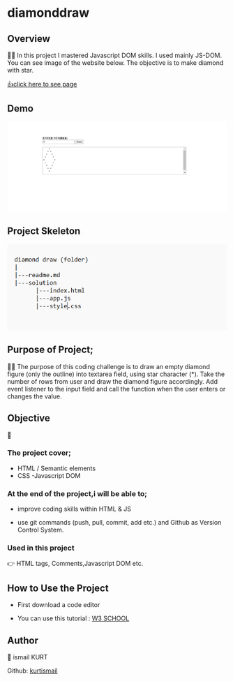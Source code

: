 # diamonddraw

## Overview

👨‍💻 In this project I mastered Javascript DOM skills. I used mainly JS-DOM. You can see image of the website below. The objective is to make diamond with star.

[👍click here to see page](https://mmehel52.github.io/diamonddraw/)

## Demo

<img src="https://github.com/kurtismail/draw_of_diamonds/blob/main/1.png" width="900"/>

## Project Skeleton

<img src="https://github.com/kurtismail/draw_of_diamonds/blob/main/2.png" width="900"/>

## Purpose of Project;

👨‍💻 The purpose of this coding challenge is to draw an empty diamond figure (only the outline) into textarea field, using star character (\*). Take the number of rows from user and draw the diamond figure accordingly. Add event listener to the input field and call the function when the user enters or changes the value.

## Objective

🎯

### The project cover;

- HTML / Semantic elements
- CSS
  -Javascript DOM

### At the end of the project,i will be able to;

- improve coding skills within HTML & JS

- use git commands (push, pull, commit, add etc.) and Github as Version Control System.

### Used in this project

👉 HTML tags, Comments,Javascript DOM etc.

## How to Use the Project

- First download a code editor

- You can use this tutorial : [W3 SCHOOL](https://www.w3schools.com/html/html_images.asp)

## Author

👤 ismail KURT

Github: [kurtismail](https://github.com/kurtismail)
